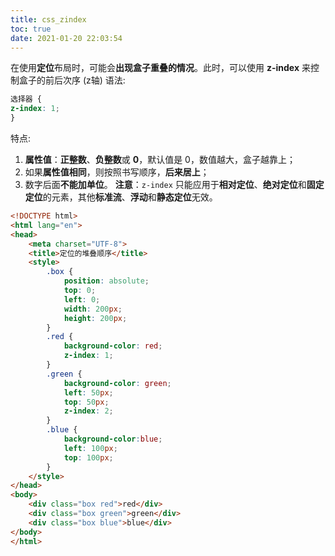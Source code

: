 ```yaml
---
title: css_zindex
toc: true
date: 2021-01-20 22:03:54
---
```

在使用**定位**布局时，可能会**出现盒子重叠的情况**。此时，可以使用 **z-index** 来控制盒子的前后次序 (z轴)
语法:
```css
选择器 { 
z-index: 1; 
}
```
特点:
  1. **属性值**：**正整数**、**负整数**或 **0**，默认值是 0，数值越大，盒子越靠上；
  2. 如果**属性值相同**，则按照书写顺序，**后来居上**；
  3. 数字后面**不能加单位**。
**注意**：`z-index` 只能应用于**相对定位**、**绝对定位**和**固定定位**的元素，其他**标准流**、**浮动**和**静态定位**无效。

```html
<!DOCTYPE html>
<html lang="en">
<head>
    <meta charset="UTF-8">
    <title>定位的堆叠顺序</title>
    <style>
        .box {
            position: absolute;
            top: 0;
            left: 0;
            width: 200px;
            height: 200px;
        }
        .red {
            background-color: red;
            z-index: 1;
        }
        .green {
            background-color: green;
            left: 50px;
            top: 50px;
            z-index: 2;
        }
        .blue {
            background-color:blue;
            left: 100px;
            top: 100px;
        }
    </style>
</head>
<body>
    <div class="box red">red</div>
    <div class="box green">green</div>
    <div class="box blue">blue</div>
</body>
</html>

```